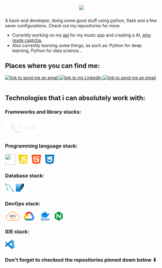 <div id="introducao">
    <h1 align="center">
       <img src="https://readme-typing-svg.herokuapp.com?font=Fira+Code&weight=500&size=29&pause=1000&color=7E3ACE&center=true&multiline=true&width=435&height=40&lines=This+is+Daniel.+%F0%9F%91%8B" />
    </h1>
    <p>A back-end developer, doing some good stuff using python, flask and a few sever configurations. Check out my repositories for more.</p>
</div>
<div id="lista">
    <ul>
        <li>
            Currently working on my <a href="https://github.com/Daniel02md/AngleMusic-API">api</a> for my music app and creating a AI, <a href="https://github.com/Daniel02md/CaptchaReader-AI">who reads captcha. </a>
        </li>
        <li>
            Also currently learning some things, as such as: Python for deep learning, Python for data science...
        </li>
    </ul>
</div>
<div id="redes-sociais">
    <h2>Places where you can find me:</h2>
    <a href="https://www.instagram.com/daniel_marc0s/">
        <img alt="link to send me an email" src="https://img.shields.io/static/v1?label&message=daniel_marc0s&color=purple&style=for-the-badge&logo=Instagram" height="22px" />
    </a>
    <a href="https://www.linkedin.com/in/marcosdb/">
        <img alt="link to my LinkedIn" src="https://img.shields.io/static/v1?label&message=/in/marcosdb&color=0A66C2&style=for-the-badge&logo=linkedin" height="22px" />
    </a>
    <a href="mailto:marcos.daniel.bezerra@gmail.com">
        <img alt="link to send me an email" src="https://img.shields.io/static/v1?label&message=marcos.daniel.bezerra@gmail.com&color=whitesmoke&style=for-the-badge&logo=gmail" height="22px" />
    </a>
    
</div>
<br>
<div id="tecnologias">
    <h2>Technologies that i can absolutely work with: </h2>
    <div>
        <h3>Frameworks and library stacks:</h3>
        <img height="50" width="120" src="images/flask-1-removebg-preview.png">
    </div>
    <div>
        <h3>Programming language stack:</h3>
        <img height="35" width="35" src="images/pythonlogo.avif">
        <img height="35" width="40" src="images/logojs.png">
        <img height="35" width="40" src="images/htmllogo.png">
        <img height="35" width="40" src="images/logocss.png">
    </div>
    <div>
        <h3>Database stack:</h3>
        <img height="30" width="30" src="images/mysqllogo.png">
        <img height="30" width="30" src="images/sqlitelogo.png">
    </div>
    <div>
        <h3>DevOps stack:</h3>
        <img height="30" width="50" src="images/awslogo.png">
        <img height="30" width="50" src="images/gcloudlogo.png">
        <img height="30" width="50" src="images/dockerlogo.png">
        <img height="30" width="30" src="images/nginxlogo.png">
    </div>
    <div>
        <h3>IDE stack:</h3>
        <img height="30" width="30" src="images/vscodelogo.webp">
    </div>
</div>
<h3>Don't forget to checkout the repositories pinned down below ⬇</h3>

